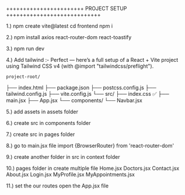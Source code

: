 +++++++++++++++++++++++ PROJECT SETUP ++++++++++++++++++++++++++++

1.) npm create vite@latest 
cd frontend
npm i

2.) npm install axios react-router-dom react-toastify

3.) npm run dev

4.) Add tailwind :-
    Perfect — here’s a full setup of a React + Vite project using Tailwind CSS v4 (with @import "tailwindcss/preflight").

    project-root/
├── index.html
├── package.json
├── postcss.config.js
├── tailwind.config.js
├── vite.config.js
└── src/
    ├── index.css ✅
    ├── main.jsx
    ├── App.jsx
    └── components/
        └── Navbar.jsx



5.) add assets in assets folder

6.) create src in components folder

7.) create src in pages folder

8.) go to main.jsx file 
    import {BrowserRouter} from 'react-router-dom'
     <BrowserRouter>
    <App />
    </BrowserRouter>

9.) create another folder in src in context folder

10.) pages folder in create multiple file 
    Home.jsx
    Doctors.jsx
    Contact.jsx
    About.jsx
    Login.jsx
    MyProfile.jsx
    MyAppointments.jsx

11.) set the our routes
    open the App.jsx file
    

